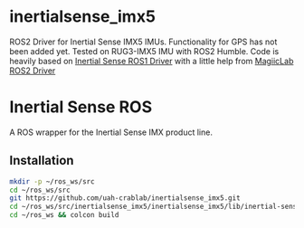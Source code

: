 # inertialsense_imx5
ROS2 Driver for Inertial Sense IMX5 IMUs. Functionality for GPS has not been added yet. Tested on RUG3-IMX5 IMU with ROS2 Humble. Code is heavily based on [Inertial Sense ROS1 Driver](https://github.com/inertialsense/inertial-sense-ros) with a little help from [MagiicLab ROS2 Driver](https://gitlab.magiccvs.byu.edu/boatlanding/ros2-sensor-drivers/inertialsense_ros2/-/tree/ros2)

# Inertial Sense ROS

A ROS wrapper for the Inertial Sense IMX product line.

## Installation

``` bash
mkdir -p ~/ros_ws/src
cd ~/ros_ws/src
git https://github.com/uah-crablab/inertialsense_imx5.git
cd ~/ros_ws/src/inertialsense_imx5/inertialsense_imx5/lib/inertial-sense-sdk/src/libusb && ./autogen.sh
cd ~/ros_ws && colcon build
```